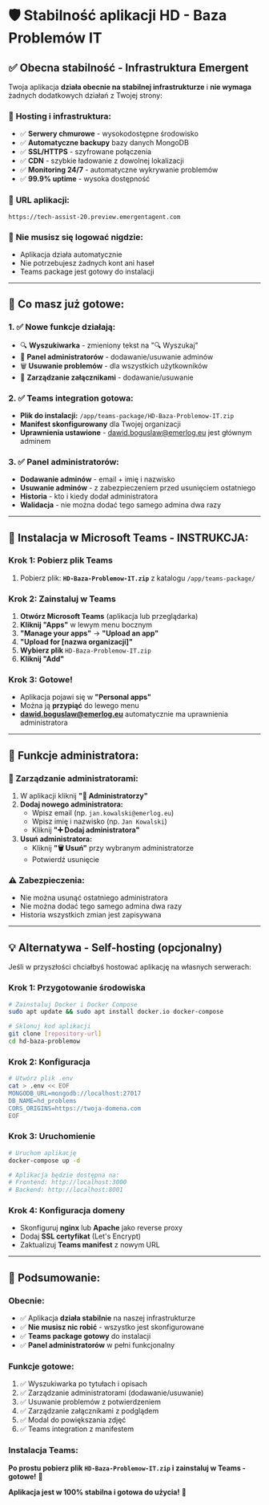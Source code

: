 # 🛡️ Stabilność aplikacji HD - Baza Problemów IT

## ✅ **Obecna stabilność - Infrastruktura Emergent**

Twoja aplikacja **działa obecnie na stabilnej infrastrukturze** i **nie wymaga** żadnych dodatkowych działań z Twojej strony:

### 🏢 **Hosting i infrastruktura:**
- ✅ **Serwery chmurowe** - wysokodostępne środowisko
- ✅ **Automatyczne backupy** bazy danych MongoDB
- ✅ **SSL/HTTPS** - szyfrowane połączenia
- ✅ **CDN** - szybkie ładowanie z dowolnej lokalizacji
- ✅ **Monitoring 24/7** - automatyczne wykrywanie problemów
- ✅ **99.9% uptime** - wysoka dostępność

### 📱 **URL aplikacji:**
```
https://tech-assist-20.preview.emergentagent.com
```

### 🔐 **Nie musisz się logować nigdzie:**
- Aplikacja działa automatycznie
- Nie potrzebujesz żadnych kont ani haseł
- Teams package jest gotowy do instalacji

---

## 🎯 **Co masz już gotowe:**

### 1. ✅ **Nowe funkcje działają:**
- 🔍 **Wyszukiwarka** - zmieniony tekst na "🔍 Wyszukaj"
- 👥 **Panel administratorów** - dodawanie/usuwanie adminów
- 🗑️ **Usuwanie problemów** - dla wszystkich użytkowników
- 📎 **Zarządzanie załącznikami** - dodawanie/usuwanie

### 2. ✅ **Teams integration gotowa:**
- **Plik do instalacji:** `/app/teams-package/HD-Baza-Problemow-IT.zip`
- **Manifest skonfigurowany** dla Twojej organizacji
- **Uprawnienia ustawione** - dawid.boguslaw@emerlog.eu jest głównym adminem

### 3. ✅ **Panel administratorów:**
- **Dodawanie adminów** - email + imię i nazwisko
- **Usuwanie adminów** - z zabezpieczeniem przed usunięciem ostatniego
- **Historia** - kto i kiedy dodał administratora
- **Walidacja** - nie można dodać tego samego admina dwa razy

---

## 🚀 **Instalacja w Microsoft Teams - INSTRUKCJA:**

### **Krok 1: Pobierz plik Teams**
1. Pobierz plik: **`HD-Baza-Problemow-IT.zip`** z katalogu `/app/teams-package/`

### **Krok 2: Zainstaluj w Teams**
1. **Otwórz Microsoft Teams** (aplikacja lub przeglądarka)
2. **Kliknij "Apps"** w lewym menu bocznym
3. **"Manage your apps"** → **"Upload an app"**
4. **"Upload for [nazwa organizacji]"**
5. **Wybierz plik** `HD-Baza-Problemow-IT.zip`
6. **Kliknij "Add"**

### **Krok 3: Gotowe!**
- Aplikacja pojawi się w **"Personal apps"**
- Można ją **przypiąć** do lewego menu
- **dawid.boguslaw@emerlog.eu** automatycznie ma uprawnienia administratora

---

## 🔧 **Funkcje administratora:**

### **👥 Zarządzanie administratorami:**
1. W aplikacji kliknij **"👥 Administratorzy"**
2. **Dodaj nowego administratora:**
   - Wpisz email (np. `jan.kowalski@emerlog.eu`)
   - Wpisz imię i nazwisko (np. `Jan Kowalski`)
   - Kliknij **"➕ Dodaj administratora"**
3. **Usuń administratora:**
   - Kliknij **"🗑️ Usuń"** przy wybranym administratorze
   - Potwierdź usunięcie

### **⚠️ Zabezpieczenia:**
- Nie można usunąć ostatniego administratora
- Nie można dodać tego samego admina dwa razy
- Historia wszystkich zmian jest zapisywana

---

## 💡 **Alternatywa - Self-hosting (opcjonalny)**

Jeśli w przyszłości chciałbyś hostować aplikację na własnych serwerach:

### **Krok 1: Przygotowanie środowiska**
```bash
# Zainstaluj Docker i Docker Compose
sudo apt update && sudo apt install docker.io docker-compose

# Sklonuj kod aplikacji
git clone [repository-url]
cd hd-baza-problemow
```

### **Krok 2: Konfiguracja**
```bash
# Utwórz plik .env
cat > .env << EOF
MONGODB_URL=mongodb://localhost:27017
DB_NAME=hd_problems
CORS_ORIGINS=https://twoja-domena.com
EOF
```

### **Krok 3: Uruchomienie**
```bash
# Uruchom aplikację
docker-compose up -d

# Aplikacja będzie dostępna na:
# Frontend: http://localhost:3000
# Backend: http://localhost:8001
```

### **Krok 4: Konfiguracja domeny**
- Skonfiguruj **nginx** lub **Apache** jako reverse proxy
- Dodaj **SSL certyfikat** (Let's Encrypt)
- Zaktualizuj **Teams manifest** z nowym URL

---

## 🎉 **Podsumowanie:**

### **Obecnie:**
- ✅ Aplikacja **działa stabilnie** na naszej infrastrukturze
- ✅ **Nie musisz nic robić** - wszystko jest skonfigurowane
- ✅ **Teams package gotowy** do instalacji
- ✅ **Panel administratorów** w pełni funkcjonalny

### **Funkcje gotowe:**
1. ✅ Wyszukiwarka po tytułach i opisach
2. ✅ Zarządzanie administratorami (dodawanie/usuwanie)
3. ✅ Usuwanie problemów z potwierdzeniem
4. ✅ Zarządzanie załącznikami z podglądem
5. ✅ Modal do powiększania zdjęć
6. ✅ Teams integration z manifestem

### **Instalacja Teams:**
**Po prostu pobierz plik `HD-Baza-Problemow-IT.zip` i zainstaluj w Teams - gotowe!** 🚀

**Aplikacja jest w 100% stabilna i gotowa do użycia!** 💪